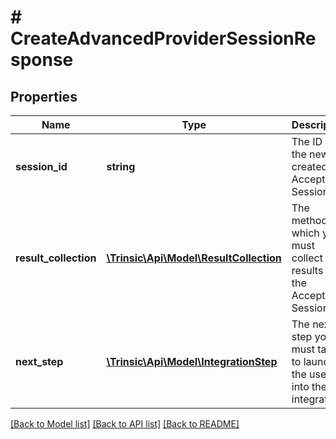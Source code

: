 # # CreateAdvancedProviderSessionResponse

## Properties

Name | Type | Description | Notes
------------ | ------------- | ------------- | -------------
**session_id** | **string** | The ID of the newly-created Acceptance Session |
**result_collection** | [**\Trinsic\Api\Model\ResultCollection**](ResultCollection.md) | The method by which you must collect the results of the Acceptance Session. |
**next_step** | [**\Trinsic\Api\Model\IntegrationStep**](IntegrationStep.md) | The next step you must take to launch the user into the integration |

[[Back to Model list]](../../README.md#models) [[Back to API list]](../../README.md#endpoints) [[Back to README]](../../README.md)
